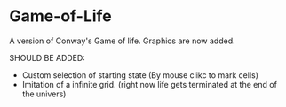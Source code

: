 # Game-of-Life
A version of Conway's Game of life. 
Graphics are now added. 

SHOULD BE ADDED:
- Custom selection of starting state (By mouse clikc to mark cells)
- Imitation of a infinite grid. (right now life gets terminated at the end of the univers)


